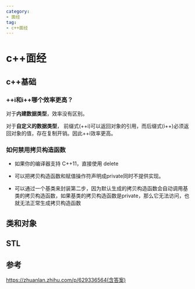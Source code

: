 ```yaml
---
category: 
- 面经
tag:
- c++面经
---
```



# c++面经

## c++基础

### ++i和i++哪个效率更高？

对于**内建数据类型**，效率没有区别。

对于**自定义的数据类型**， 前缀式(++i)可以返回对象的引用，而后缀式(i++)必须返回对象的值，存在复制开销。因此++i效率更高。

### 如何禁用拷贝构造函数
- 如果你的编译器支持 C++11，直接使用 delete

- 可以把拷贝构造函数和赋值操作符声明成private同时不提供实现。

- 可以通过一个基类来封装第二步，因为默认生成的拷贝构造函数会自动调用基类的拷贝构造函数，如果基类的拷贝构造函数是private，那么它无法访问，也就无法正常生成拷贝构造函数


## 类和对象


## STL




## 参考

https://zhuanlan.zhihu.com/p/629336564(含答案)